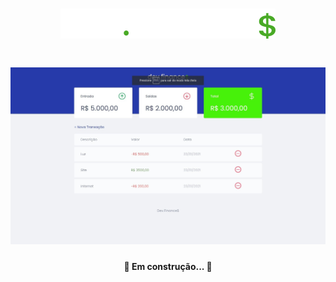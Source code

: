 <h1 align="center">
  <img alt="MaratonaDiscover" title="#MaratonaDiscover" src="./assets/logo.svg" / background:"black">
</h1>


<h1 align="center">
  <img alt="MaratonaDiscover" title="#MaratonaDiscover" src="./SharedScreenshot.jpg" />
</h1>

<h4 align="center"> 
	🚧   Em construção...  🚧
</h4>
